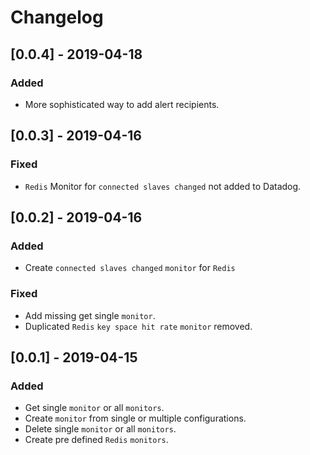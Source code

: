 # Changelog

## [0.0.4] - 2019-04-18

### Added

- More sophisticated way to add alert recipients.

## [0.0.3] - 2019-04-16

### Fixed

- `Redis` Monitor for `connected slaves changed` not added to Datadog.

## [0.0.2] - 2019-04-16

### Added

- Create `connected slaves changed` `monitor` for `Redis`

### Fixed

- Add missing get single `monitor`.
- Duplicated `Redis` `key space hit rate` `monitor` removed.

## [0.0.1] - 2019-04-15

### Added

- Get single `monitor` or all `monitors`.
- Create `monitor` from single or multiple configurations.
- Delete single `monitor` or all `monitors`.
- Create pre defined `Redis` `monitors`.
